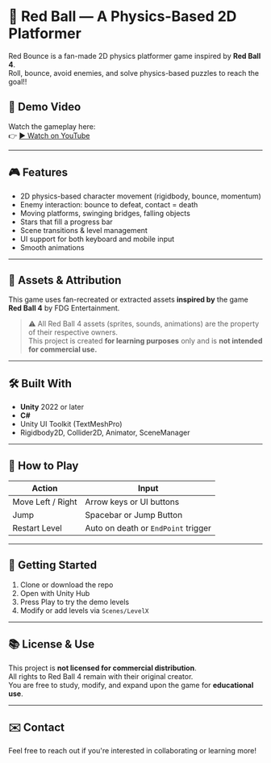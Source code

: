 # 🔴 Red Ball — A Physics-Based 2D Platformer

Red Bounce is a fan-made 2D physics platformer game inspired by **Red Ball 4**.  
Roll, bounce, avoid enemies, and solve physics-based puzzles to reach the goal!!


## 🎥 Demo Video

Watch the gameplay here:  
👉 [▶️ Watch on YouTube](https://youtu.be/gfZrTZGXbVI)  

---

## 🎮 Features

- 2D physics-based character movement (rigidbody, bounce, momentum)
- Enemy interaction: bounce to defeat, contact = death
- Moving platforms, swinging bridges, falling objects
- Stars that fill a progress bar
- Scene transitions & level management
- UI support for both keyboard and mobile input
- Smooth animations

---

## 🎨 Assets & Attribution

This game uses fan-recreated or extracted assets **inspired by** the game **Red Ball 4** by FDG Entertainment.

> ⚠️ All Red Ball 4 assets (sprites, sounds, animations) are the property of their respective owners.  
> This project is created **for learning purposes** only and is **not intended for commercial use.**

---

## 🛠 Built With

- **Unity** 2022 or later
- **C#**
- Unity UI Toolkit (TextMeshPro)
- Rigidbody2D, Collider2D, Animator, SceneManager

---

## 🧩 How to Play

| Action | Input |
|--------|-------|
| Move Left / Right | Arrow keys or UI buttons |
| Jump | Spacebar or Jump Button |
| Restart Level | Auto on death or `EndPoint` trigger |

---

## 🚀 Getting Started

1. Clone or download the repo
2. Open with Unity Hub
3. Press Play to try the demo levels
4. Modify or add levels via `Scenes/LevelX`

---

## 📚 License & Use

This project is **not licensed for commercial distribution**.  
All rights to Red Ball 4 remain with their original creator.  
You are free to study, modify, and expand upon the game for **educational use**.

---

## ✉️ Contact

Feel free to reach out if you're interested in collaborating or learning more!


